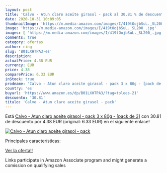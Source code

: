 ```yaml
---
layout: post
title: 'Calvo - Atun claro aceite girasol - pack al 30.81 % de descuento'
date: 2020-10-31 10:09:05
thumbnailImage: 'https://m.media-amazon.com/images/I/419tOojbSuL._SL200_.jpg'
image: 'https://m.media-amazon.com/images/I/419tOojbSuL._SL200_.jpg'
images: [ 'https://m.media-amazon.com/images/I/419tOojbSuL._SL200_.jpg' ]
comments: true
category: ofertas
author: ring
slug: 'B01LXHTPA3-es'
description:
actualPrice: 4.38 EUR
currency: EUR
price: 4.38
comparePrice: 6.33 EUR
inStock: true
prodname: 'Calvo - Atun claro aceite girasol - pack 3 x 80g - [pack de 3]'
country: 'es'
buyurl: 'https://www.amazon.es/dp/B01LXHTPA3/?tag=tolees-21'
descuento: '30.81'
titulo: 'Calvo - Atun claro aceite girasol - pack'
---
```


Está [Calvo - Atun claro aceite girasol - pack 3 x 80g - [pack de 3]](https://www.amazon.es/dp/B01LXHTPA3/?tag=tolees-21) con 30.81 de descuento por 4.38 EUR (original: 6.33 EUR) en el siguiente enlace!

[![Calvo - Atun claro aceite girasol - pack](https://m.media-amazon.com/images/I/419tOojbSuL._SL200_.jpg)](https://www.amazon.es/dp/B01LXHTPA3/?tag=tolees-21)

Principales características:


[Ver la oferta!!](https://www.amazon.es/dp/B01LXHTPA3/?tag=tolees-21)

Links participate in Amazon Associate program and might generate a comission on qualifying sales


